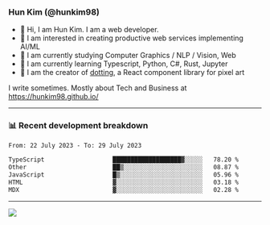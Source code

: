 ### Hun Kim (@hunkim98)

- 👋 Hi, I am Hun Kim. I am a web developer. 
- 🤔 I am interested in creating productive web services implementing AI/ML
- 🔭 I am currently studying Computer Graphics / NLP / Vision, Web 
- 🌱 I am currently learning Typescript, Python, C#, Rust, Jupyter
- 🎨 I am the creator of [dotting](hunkim98.github.io/dotting), a React component library for pixel art

I write sometimes. Mostly about Tech and Business at https://hunkim98.github.io/

---
### 📊 Recent development breakdown
<!--START_SECTION:waka-->

```txt
From: 22 July 2023 - To: 29 July 2023

TypeScript                   ███████████████████▓░░░░░   78.20 %
Other                        ██▒░░░░░░░░░░░░░░░░░░░░░░   08.87 %
JavaScript                   █▒░░░░░░░░░░░░░░░░░░░░░░░   05.96 %
HTML                         ▓░░░░░░░░░░░░░░░░░░░░░░░░   03.18 %
MDX                          ▓░░░░░░░░░░░░░░░░░░░░░░░░   02.28 %
```

<!--END_SECTION:waka-->
---

<!-- <div align='center'> -->
  <img align="center" src="https://github-readme-stats.vercel.app/api?username=hunkim98&theme=dark&show_icons=true"/>
<!-- </div> -->
<!--
**hunkim98/hunkim98** is a ✨ _special_ ✨ repository because its `README.md` (this file) appears on your GitHub profile.

Here are some ideas to get you started:

- 🔭 I’m currently working on ...
- 🌱 I’m currently learning ...
- 👯 I’m looking to collaborate on ...
- 🤔 I’m looking for help with ...
- 💬 Ask me about ...
- 📫 How to reach me: ...
- 😄 Pronouns: ...
- ⚡ Fun fact: ...
-->
